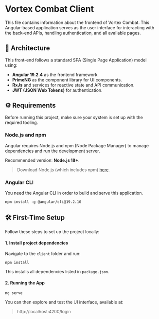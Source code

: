# Vortex Combat Client

This file contains information about the frontend of Vortex Combat. This Angular-based application serves as the user interface for interacting with the back-end APIs, handling authentication, and all available pages.

## 🧩 Architecture
This front-end follows a standard SPA (Single Page Application) model using: 
- **Angular 19.2.4** as the frontend framework.
- **PrimeNG** as the component library for UI components.
- **RxJs** and services for reactive state and API communication.
- **JWT (JSON Web Tokens)** for authentication.

## ⚙ Requirements
Before running this project, make sure your system is set up with the required tooling.

### Node.js and npm
Angular requires Node.js and npm (Node Package Manager) to manage dependencies and run the development server.

Recommended version: **Node.js 18+**.

> Download Node.js (which includes npm) [here](https://nodejs.org/en/download).

### Angular CLI
You need the Angular CLI in order to build and serve this application.

```
npm install -g @angular/cli@19.2.10
```

## 🛠 First-Time Setup
Follow these steps to set up the project locally:

#### 1. Install project dependencies
Navigate to the `client` folder and run:

```
npm install
```

This installs all dependencies listed in `package.json`.

#### 2. Running the App
```
ng serve
```

You can then explore and test the UI interface, available at:
> http://localhost:4200/login
